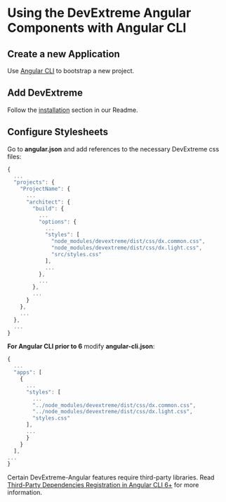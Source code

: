 # Using the DevExtreme Angular Components with Angular CLI

## Create a new Application ##

Use [Angular CLI](https://cli.angular.io/) to bootstrap a new project.

## Add DevExtreme ##

Follow the [installation](https://github.com/DevExpress/devextreme-angular#installation) section in our Readme.

## <a name="configuration"></a>Configure Stylesheets ##

Go to **angular.json** and add references to the necessary DevExtreme css files:

```js
{
  ...
  "projects": {
    "ProjectName": {
      ...
      "architect": {
        "build": {
          ...
          "options": {
            ...
            "styles": [
              "node_modules/devextreme/dist/css/dx.common.css",
              "node_modules/devextreme/dist/css/dx.light.css",
              "src/styles.css"
            ],
            ...
          },
          ...
        },
        ...
      }
    },
    ...
  },
  ...
}
```

**For Angular CLI prior to 6** modify **angular-cli.json**:

```js
{ 
  ... 
  "apps": [ 
    { 
      ... 
      "styles": [ 
        ...
        "../node_modules/devextreme/dist/css/dx.common.css", 
        "../node_modules/devextreme/dist/css/dx.light.css", 
        "styles.css" 
      ], 
      ... 
      } 
    } 
  ], 
... 
} 
```

Certain DevExtreme-Angular features require third-party libraries. Read [Third-Party Dependencies Registration in Angular CLI 6+](https://github.com/DevExpress/devextreme-angular/blob/master/docs/setup-3rd-party-dependencies.md) for more information.